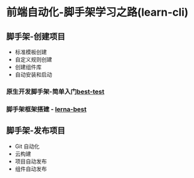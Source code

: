 # 前端自动化-脚手架学习之路(learn-cli)

## 脚手架-创建项目

- 标准模板创建
- 自定义规则创建
- 创建组件库
- 自动安装和启动

### 原生开发脚手架-简单入门[best-test](https://github.com/luozyiii/learn-cli/tree/main/best-test)

### 脚手架框架搭建 - [lerna-best](https://github.com/luozyiii/learn-cli/tree/main/lerna-best)

## 脚手架-发布项目

- Git 自动化
- 云构建
- 项目自动发布
- 组件自动发布
